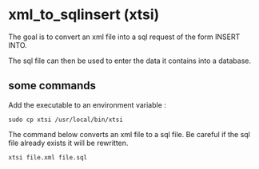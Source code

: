 # xml_to_sqlinsert  (xtsi)

The goal is to convert an xml file into a sql request of the form INSERT INTO.

The sql file can then be used to enter the data it contains into a database.


## some commands

Add the executable to an environment variable :
```
sudo cp xtsi /usr/local/bin/xtsi
```

The command below converts an xml file to a sql file. Be careful if the sql file already exists it will be rewritten.
```
xtsi file.xml file.sql
```


